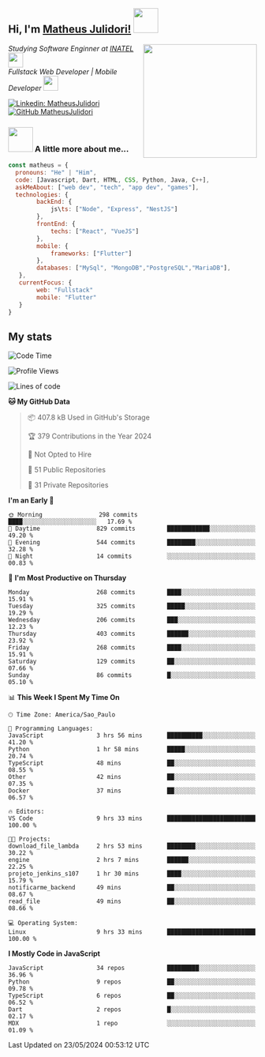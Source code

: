 <h2> Hi, I'm <a href="https://matheusjulidori.github.io" target="_blank">Matheus Julidori!</a> <img src="https://media.giphy.com/media/12oufCB0MyZ1Go/giphy.gif" width="50"></h2>
<img align='right' src="https://media.giphy.com/media/3oKIPnAiaMCws8nOsE/giphy.gif" width="230" height="auto">
<p><em>Studying Software Enginner at <a href="http://www.inatel.br" target="_blank">INATEL</a><img src="https://media.giphy.com/media/fYSnHlufseco8Fh93Z/giphy.gif" width="30"></br>
  Fullstack Web Developer | Mobile Developer <img src="https://media.giphy.com/media/WUlplcMpOCEmTGBtBW/giphy.gif" width="30">
</em></p>

[![Linkedin: MatheusJulidori](https://img.shields.io/badge/-MatheusJulidori-blue?style=flat-square&logo=Linkedin&logoColor=white&link=https://www.linkedin.com/in/MatheusJulidori/)](https://www.linkedin.com/in/MatheusJulidori/)
[![GitHub MatheusJulidori](https://img.shields.io/github/followers/matheusjulidori?label=follow&style=social)](https://github.com/MatheusJulidori)


### <img src="https://media.giphy.com/media/VgCDAzcKvsR6OM0uWg/giphy.gif" width="50"> A little more about me...  

```javascript
const matheus = {
  pronouns: "He" | "Him",
  code: [Javascript, Dart, HTML, CSS, Python, Java, C++],
  askMeAbout: ["web dev", "tech", "app dev", "games"],
  technologies: {
        backEnd: {
            js\ts: ["Node", "Express", "NestJS"]
        },
        frontEnd: {
            techs: ["React", "VueJS"]
        },
        mobile: {
            frameworks: ["Flutter"]
        },
        databases: ["MySql", "MongoDB","PostgreSQL","MariaDB"],
   },
   currentFocus: {
        web: "Fullstack"
        mobile: "Flutter"
   }
}
```
<h2>My stats</h2>

<!--START_SECTION:waka-->
![Code Time](http://img.shields.io/badge/Code%20Time-611%20hrs%2017%20mins-blue)

![Profile Views](http://img.shields.io/badge/Profile%20Views-6-blue)

![Lines of code](https://img.shields.io/badge/From%20Hello%20World%20I%27ve%20Written-6.6%20million%20lines%20of%20code-blue)

**🐱 My GitHub Data** 

> 📦 407.8 kB Used in GitHub's Storage 
 > 
> 🏆 379 Contributions in the Year 2024
 > 
> 🚫 Not Opted to Hire
 > 
> 📜 51 Public Repositories 
 > 
> 🔑 31 Private Repositories 
 > 
**I'm an Early 🐤** 

```text
🌞 Morning                298 commits         ████░░░░░░░░░░░░░░░░░░░░░   17.69 % 
🌆 Daytime                829 commits         ████████████░░░░░░░░░░░░░   49.20 % 
🌃 Evening                544 commits         ████████░░░░░░░░░░░░░░░░░   32.28 % 
🌙 Night                  14 commits          ░░░░░░░░░░░░░░░░░░░░░░░░░   00.83 % 
```
📅 **I'm Most Productive on Thursday** 

```text
Monday                   268 commits         ████░░░░░░░░░░░░░░░░░░░░░   15.91 % 
Tuesday                  325 commits         █████░░░░░░░░░░░░░░░░░░░░   19.29 % 
Wednesday                206 commits         ███░░░░░░░░░░░░░░░░░░░░░░   12.23 % 
Thursday                 403 commits         ██████░░░░░░░░░░░░░░░░░░░   23.92 % 
Friday                   268 commits         ████░░░░░░░░░░░░░░░░░░░░░   15.91 % 
Saturday                 129 commits         ██░░░░░░░░░░░░░░░░░░░░░░░   07.66 % 
Sunday                   86 commits          █░░░░░░░░░░░░░░░░░░░░░░░░   05.10 % 
```


📊 **This Week I Spent My Time On** 

```text
🕑︎ Time Zone: America/Sao_Paulo

💬 Programming Languages: 
JavaScript               3 hrs 56 mins       ██████████░░░░░░░░░░░░░░░   41.20 % 
Python                   1 hr 58 mins        █████░░░░░░░░░░░░░░░░░░░░   20.74 % 
TypeScript               48 mins             ██░░░░░░░░░░░░░░░░░░░░░░░   08.55 % 
Other                    42 mins             ██░░░░░░░░░░░░░░░░░░░░░░░   07.35 % 
Docker                   37 mins             ██░░░░░░░░░░░░░░░░░░░░░░░   06.57 % 

🔥 Editors: 
VS Code                  9 hrs 33 mins       █████████████████████████   100.00 % 

🐱‍💻 Projects: 
download_file_lambda     2 hrs 53 mins       ████████░░░░░░░░░░░░░░░░░   30.22 % 
engine                   2 hrs 7 mins        ██████░░░░░░░░░░░░░░░░░░░   22.25 % 
projeto_jenkins_s107     1 hr 30 mins        ████░░░░░░░░░░░░░░░░░░░░░   15.79 % 
notificarme_backend      49 mins             ██░░░░░░░░░░░░░░░░░░░░░░░   08.67 % 
read_file                49 mins             ██░░░░░░░░░░░░░░░░░░░░░░░   08.66 % 

💻 Operating System: 
Linux                    9 hrs 33 mins       █████████████████████████   100.00 % 
```

**I Mostly Code in JavaScript** 

```text
JavaScript               34 repos            █████████░░░░░░░░░░░░░░░░   36.96 % 
Python                   9 repos             ██░░░░░░░░░░░░░░░░░░░░░░░   09.78 % 
TypeScript               6 repos             ██░░░░░░░░░░░░░░░░░░░░░░░   06.52 % 
Dart                     2 repos             █░░░░░░░░░░░░░░░░░░░░░░░░   02.17 % 
MDX                      1 repo              ░░░░░░░░░░░░░░░░░░░░░░░░░   01.09 % 
```




 Last Updated on 23/05/2024 00:53:12 UTC
<!--END_SECTION:waka-->
